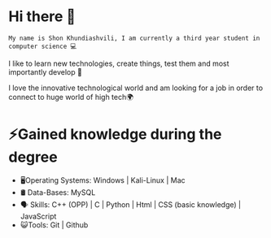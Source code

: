 # Hi there 👋
`My name is Shon Khundiashvili, I am currently a third year student in computer science 💻`

I like to learn new technologies, create things, test them and most importantly develop 🔨

I love the innovative technological world and am looking for a job in order to connect to huge world of high tech🌍

# ⚡Gained knowledge during the degree 

- 🖥Operating Systems: Windows | Kali-Linux | Mac
- 🛢️ Data-Bases: MySQL
- 🗣 Skills: C++ (OPP)  |  C  | Python  | Html  | CSS (basic knowledge)  | JavaScript
- 😺Tools: Git | Github

